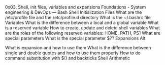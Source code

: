 0x03. Shell, init files, variables and expansions
Foundations - System engineering & DevOps ― Bash
Shell Initialization Files
What are the /etc/profile file and the /etc/profile.d directory
What is the ~/.bashrc file
Variables
What is the difference between a local and a global variable
What is a reserved variable
How to create, update and delete shell variables
What are the roles of the following reserved variables: HOME, PATH, PS1
What are special parameters
What is the special parameter $??
Expansions
Alt

What is expansion and how to use them
What is the difference between single and double quotes and how to use them properly
How to do command substitution with $() and backticks
Shell Arithmetic
